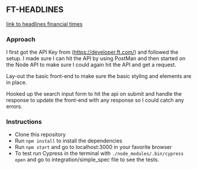 ## FT-HEADLINES

[link to headlines financial times](https://headlines-financial-times.herokuapp.com/)

### Approach

I first got the API Key from (https://developer.ft.com/) and followed the setup.
I made sure I can hit the API by using PostMan and then started on the Node API to make sure I could again hit the API and get a request.

Lay-out the basic front-end to make sure the basic styling and elements are in place.

Hooked up the search input form to hit the api on submit and handle the response to update the front-end with any response so I could catch any errors.

### Instructions

* Clone this repository
* Run ```npm install``` to install the dependencies
* Run ```npm start``` and go to localhost:3000 in your favorite browser
* To test run Cypress in the terminal with ```./node_modules/.bin/cypress open```
and go to integration/simple_spec file to see the tests.
